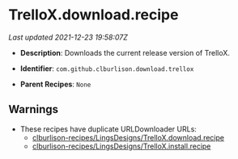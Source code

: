 # TrelloX.download.recipe

_Last updated 2021-12-23 19:58:07Z_

- **Description**: Downloads the current release version of TrelloX.

- **Identifier**: `com.github.clburlison.download.trellox`

- **Parent Recipes**: `None`

## Warnings

- These recipes have duplicate URLDownloader URLs:
    - [clburlison-recipes/LingsDesigns/TrelloX.download.recipe](/autopkg-dupe-tracker/clburlison-recipes/LingsDesigns/TrelloX.download.recipe)
    - [clburlison-recipes/LingsDesigns/TrelloX.install.recipe](/autopkg-dupe-tracker/clburlison-recipes/LingsDesigns/TrelloX.install.recipe)